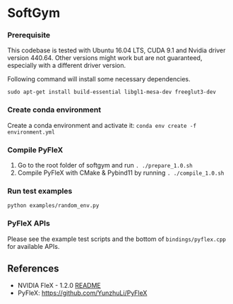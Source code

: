 # SoftGym

### Prerequisite
This codebase is tested with Ubuntu 16.04 LTS, CUDA 9.1 and Nvidia driver version 440.64. Other versions might work but are not guaranteed, especially with a different driver version. 

Following command will install some necessary dependencies.

    sudo apt-get install build-essential libgl1-mesa-dev freeglut3-dev

### Create conda environment
Create a conda environment and activate it: `conda env create -f environment.yml`

### Compile PyFleX
1. Go to the root folder of softgym and run `. ./prepare_1.0.sh`
2. Compile PyFleX with CMake & Pybind11 by running `. ./compile_1.0.sh`

### Run test examples    
```
python examples/random_env.py
```

### PyFleX APIs
Please see the example test scripts and the bottom of `bindings/pyflex.cpp` for available APIs.

## References

- NVIDIA FleX - 1.2.0 [README](doc/README_FleX.md)
- PyFleX: https://github.com/YunzhuLi/PyFleX